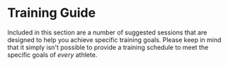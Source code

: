 # Training Guide

Included in this section are a number of suggested sessions that are designed to help you achieve specific training goals. Please keep in mind that it simply isn't possible to provide a training schedule to meet the specific goals of _every_ athlete.
